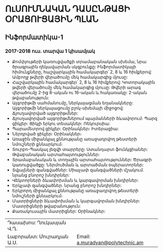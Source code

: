 # ՈւՍՈՒՄՆԱԿԱՆ ԴԱՍԸՆԹԱՑԻ ՕՐԱՑՈՒՑԱՅԻՆ ՊԼԱՆ

## Ինֆորմատիկա-1

### 2017-2018 ուս. տարվա 1 կիսամյակ


* Քոմփյութերի կառուցվածքի տրամաբանական սխեմա, նրա ծրագրային ղեկավարման սկզբունքը: Ինֆորմատիկայի հիմունքները, 
  հաշվարկային համակարգեր՝ 2, 8 և 16 հիմքերով: Ամբողջ թվերի վերածումը մեկ համակարգից մյուսը:
* Հաշվարկային համակարգեր՝ 2, 8 և 16 հիմքերով: Կոտորակային թվերի վերածումը մեկ համակարգից մյուսը: Թվերի արագ 
  վերածումը 2-ից 8-ական ու 16-ական և հակառակը: 2-ական թվաբանություն:  
* Ալգորիթմի սահմանումը, ներկայացման եղանակները: Ալգորիթմի ներկայացումը բլոկ-սխեմայի միջոցով: Ճյուղավորված 
  ալգորիթմներ:  
* Ճյուղավորված ալգորիթմներում պայմանների ձևավորում։ Պարզ ցիկլեր: Ցիկլի երկու տեսակներ: Ռեկուրսիա:
* Պարամետրով ցիկլեր: Օրինակներ։ Իտերացիա:
* Ներդրված ցիկլեր: Օրինակներ։
* Առաջին միջանկյալ քննությանը առաջադրվող թեստերի նմուշների քննարկում։
* Տուրբո-Պասկալ լեզվի տարրերը: Ստանդարտ ֆունկցիաներ: Թվաբանական արտահայտություններ:
* Տրամաբանական և տողային արտահայտություններ: Ծրագրի կառուցվածքը: Ներմուծման և արտածման օպերատորներ:
* Տվյալների զանգվածներ: Միաչափ զանգվածների մշակում. նրանց բնորոշ խնդիրներ:
* Վեկտորների ձևափոխման և կարգավորման խնդիրներ:
* Երկչափ զանգվածներ. նրանց բնորոշ խնդիրներ:
* Երկրորդ միջանկյալ քննությանը առաջադրվող թեստերի նմուշների քննարկում։
* Մատրիցների ձևափոխման և կարգավորման խնդիրներ: Մատրիցների թվաբանություն:
* Քառակուսային մատրիցներ: Օրինակներ:

|                          |                                 |
| ------------------------ | ------------------------------- |
| Դասախոս: Ղուկասյան Վ.Ղ.  |                                 |
| Լաբորանտ: Մուրադյան Ա․Ս․ | Email: a.muradyan@polytechnic.am|


